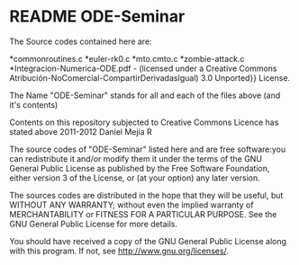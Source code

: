 README ODE-Seminar
==================

The Source codes contained here are:

*commonroutines.c
*euler-rk0.c
*mto.cmto.c
*zombie-attack.c
*Integracion-Numerica-ODE.pdf - (licensed under a Creative Commons Atribución-NoComercial-CompartirDerivadasIgual)
 3.0 Unported}} License.

The Name "ODE-Seminar" stands for all and each of the files above (and it's contents)

Contents on this repository subjected to Creative Commons Licence has stated above 2011-2012 Daniel Mejía R

The source codes of "ODE-Seminar" listed here and are free software:you can redistribute it 
and/or modify them it under the terms of the GNU General Public License
as published by the Free Software Foundation, either version 3 of the License,
or (at your option) any later version.

The sources codes are distributed in the hope that they will be useful,
but WITHOUT ANY WARRANTY; without even the implied warranty of
MERCHANTABILITY or FITNESS FOR A PARTICULAR PURPOSE.  See the
GNU General Public License for more details.

You should have received a copy of the GNU General Public License
along with this program.  If not, see <http://www.gnu.org/licenses/>.





